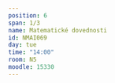 ```yaml
---
position: 6
span: 1/3
name: Matematické dovednosti
id: NMAI069
day: tue
time: "14:00"
room: N5
moodle: 15330
---
```

